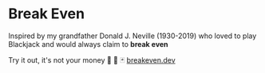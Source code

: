 # Break Even

Inspired by my grandfather Donald J. Neville (1930-2019) who loved to play Blackjack and would always claim to **break even**

Try it out, it's not your money 🤫 💸 🃏
[breakeven.dev](https://www.breakeven.dev)
